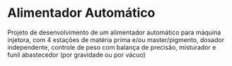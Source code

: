 # Alimentador Automático

Projeto de desenvolvimento de um alimentador automático para máquina injetora, com 4 estações de matéria prima e/ou master/pigmento, dosador independente, controle de peso com balança de precisão, misturador e funil abastecedor (por gravidade ou por vácuo)
